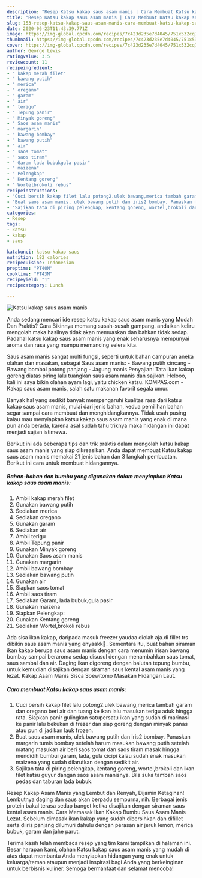 ```yaml
---
description: "Resep Katsu kakap saus asam manis | Cara Membuat Katsu kakap saus asam manis Yang Lezat Sekali"
title: "Resep Katsu kakap saus asam manis | Cara Membuat Katsu kakap saus asam manis Yang Lezat Sekali"
slug: 153-resep-katsu-kakap-saus-asam-manis-cara-membuat-katsu-kakap-saus-asam-manis-yang-lezat-sekali
date: 2020-06-23T11:43:39.771Z
image: https://img-global.cpcdn.com/recipes/7c423d235e7d4045/751x532cq70/katsu-kakap-saus-asam-manis-foto-resep-utama.jpg
thumbnail: https://img-global.cpcdn.com/recipes/7c423d235e7d4045/751x532cq70/katsu-kakap-saus-asam-manis-foto-resep-utama.jpg
cover: https://img-global.cpcdn.com/recipes/7c423d235e7d4045/751x532cq70/katsu-kakap-saus-asam-manis-foto-resep-utama.jpg
author: George Lewis
ratingvalue: 3.5
reviewcount: 11
recipeingredient:
- " kakap merah filet"
- " bawang putih"
- " merica"
- " oregano"
- " garam"
- " air"
- " terigu"
- " Tepung panir"
- " Minyak goreng"
- " Saos asam manis"
- " margarin"
- " bawang bombay"
- " bawang putih"
- " air"
- " saos tomat"
- " saos tiram"
- " Garam lada bubukgula pasir"
- " maizena"
- " Pelengkap"
- " Kentang goreng"
- " Wortelbrokoli rebus"
recipeinstructions:
- "Cuci bersih kakap filet lalu potong2.ulek bawang,merica tambah garam dan oregano beri air dan tuang ke ikan lalu masukan terigu aduk hingga rata. Siapkan panir gulingkan satupersatu ikan yang sudah di marinasi ke panir lalu bekukan di frezer dan siap goreng dengan minyak panas atau pun di jadikan lauk frozen."
- "Buat saos asam manis, ulek bawang putih dan iris2 bombay. Panaskan margarin tumis bombay setelah harum masukan bawang putih setelah matang masukan air beri saos tomat dan saos tiram masak hingga mendidih bumbui garam, lada, gula cicipi kalau sudah enak masukan maizena yang sudah dilarutkan dengan sedikit air."
- "Sajikan tata di piring pelengkap, kentang goreng, wortel,brokoli dan ikan filet katsu guyur dangan saos asam manisnya. Bila suka tambah saos pedas dan taburan lada bubuk."
categories:
- Resep
tags:
- katsu
- kakap
- saus

katakunci: katsu kakap saus 
nutrition: 182 calories
recipecuisine: Indonesian
preptime: "PT40M"
cooktime: "PT43M"
recipeyield: "1"
recipecategory: Lunch

---
```



![Katsu kakap saus asam manis](https://img-global.cpcdn.com/recipes/7c423d235e7d4045/751x532cq70/katsu-kakap-saus-asam-manis-foto-resep-utama.jpg)

Anda sedang mencari ide resep katsu kakap saus asam manis yang Mudah Dan Praktis? Cara Bikinnya memang susah-susah gampang. andaikan keliru mengolah maka hasilnya tidak akan memuaskan dan bahkan tidak sedap. Padahal katsu kakap saus asam manis yang enak seharusnya mempunyai aroma dan rasa yang mampu memancing selera kita.

Saus asam manis sangat multi fungsi, seperti untuk bahan campuran aneka olahan dan masakan, sebagai Saus asam manis: - Bawang putih cincang - Bawang bombai potong panjang - Jagung manis Penyajian: Tata ikan kakap goreng diatas piring lalu tuangkan saus asam manis dan sajikan. Helooo, kali ini saya bikin olahan ayam lagi, yaitu chicken katsu. KOMPAS.com - Kakap saus asam manis, salah satu makanan favorit segala umur.

Banyak hal yang sedikit banyak mempengaruhi kualitas rasa dari katsu kakap saus asam manis, mulai dari jenis bahan, kedua pemilihan bahan segar sampai cara membuat dan menghidangkannya. Tidak usah pusing kalau mau menyiapkan katsu kakap saus asam manis yang enak di mana pun anda berada, karena asal sudah tahu triknya maka hidangan ini dapat menjadi sajian istimewa.


Berikut ini ada beberapa tips dan trik praktis dalam mengolah katsu kakap saus asam manis yang siap dikreasikan. Anda dapat membuat Katsu kakap saus asam manis memakai 21 jenis bahan dan 3 langkah pembuatan. Berikut ini cara untuk membuat hidangannya.

<!--inarticleads1-->

##### Bahan-bahan dan bumbu yang digunakan dalam menyiapkan Katsu kakap saus asam manis:

1. Ambil  kakap merah filet
1. Gunakan  bawang putih
1. Sediakan  merica
1. Sediakan  oregano
1. Gunakan  garam
1. Sediakan  air
1. Ambil  terigu
1. Ambil  Tepung panir
1. Gunakan  Minyak goreng
1. Gunakan  Saos asam manis
1. Gunakan  margarin
1. Ambil  bawang bombay
1. Sediakan  bawang putih
1. Gunakan  air
1. Siapkan  saos tomat
1. Ambil  saos tiram
1. Sediakan  Garam, lada bubuk,gula pasir
1. Gunakan  maizena
1. Siapkan  Pelengkap:
1. Gunakan  Kentang goreng
1. Sediakan  Wortel,brokoli rebus


Ada sisa ikan kakap, daripada masuk freezer yaudaa diolah aja.di fillet trs dibikin saus asam manis yang enyaakk🤩. Sementara itu, buat bahan siraman ikan kakap berupa saus asam manis dengan cara menumin irisan bawang bombay sampai beraroma sedap disusul dengan menambahkan saus tomat, saus sambal dan air. Daging ikan digoreng dengan balutan tepung bumbu, untuk kemudian disajikan dengan siraman saus kental asam manis yang lezat. Kakap Asam Manis Sisca Soewitomo Masakan Hidangan Laut. 

<!--inarticleads2-->

##### Cara membuat Katsu kakap saus asam manis:

1. Cuci bersih kakap filet lalu potong2.ulek bawang,merica tambah garam dan oregano beri air dan tuang ke ikan lalu masukan terigu aduk hingga rata. Siapkan panir gulingkan satupersatu ikan yang sudah di marinasi ke panir lalu bekukan di frezer dan siap goreng dengan minyak panas atau pun di jadikan lauk frozen.
1. Buat saos asam manis, ulek bawang putih dan iris2 bombay. Panaskan margarin tumis bombay setelah harum masukan bawang putih setelah matang masukan air beri saos tomat dan saos tiram masak hingga mendidih bumbui garam, lada, gula cicipi kalau sudah enak masukan maizena yang sudah dilarutkan dengan sedikit air.
1. Sajikan tata di piring pelengkap, kentang goreng, wortel,brokoli dan ikan filet katsu guyur dangan saos asam manisnya. Bila suka tambah saos pedas dan taburan lada bubuk.


Resep Kakap Asam Manis yang Lembut dan Renyah, Dijamin Ketagihan! Lembutnya daging dan saus akan berpadu sempurna, nih. Berbagai jenis protein bakal terasa sedap banget ketika disajikan dengan siraman saus kental asam manis. Cara Memasak Ikan Kakap Bumbu Saus Asam Manis Lezat. Sebelum dimasak ikan kakap yang sudah dibersihkan dan difillet serta diiris panjang dilumuri dahulu dengan perasan air jeruk lemon, merica bubuk, garam dan jahe parut. 

Terima kasih telah membaca resep yang tim kami tampilkan di halaman ini. Besar harapan kami, olahan Katsu kakap saus asam manis yang mudah di atas dapat membantu Anda menyiapkan hidangan yang enak untuk keluarga/teman ataupun menjadi inspirasi bagi Anda yang berkeinginan untuk berbisnis kuliner. Semoga bermanfaat dan selamat mencoba!
